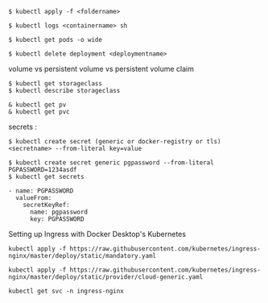```
$ kubectl apply -f <foldername>
```

```
$ kubectl logs <containername> sh

$ kubectl get pods -o wide

$ kubectl delete deployment <deploymentname>
```

volume vs persistent volume vs persistent volume claim

```
$ kubectl get storageclass
$ kubectl describe storageclass
```

```
& kubectl get pv
& kubectl get pvc
```


secrets :

```
$ kubectl create secret (generic or docker-registry or tls) <secretname> --from-literal key=value

$ kubectl create secret generic pgpassword --from-literal PGPASSWORD=1234asdf
$ kubectl get secrets
```

```
- name: PGPASSWORD
  valueFrom:
    secretKeyRef:
      name: pgpassword
      key: PGPASSWORD
```



Setting up Ingress with Docker Desktop's Kubernetes

```
kubectl apply -f https://raw.githubusercontent.com/kubernetes/ingress-nginx/master/deploy/static/mandatory.yaml

kubectl apply -f https://raw.githubusercontent.com/kubernetes/ingress-nginx/master/deploy/static/provider/cloud-generic.yaml

kubectl get svc -n ingress-nginx

```
